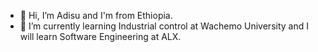 - 👋 Hi, I’m Adisu and I'm from Ethiopia.
- 🌱 I’m currently learning Industrial control at Wachemo University and I will learn Software Engineering at ALX.

